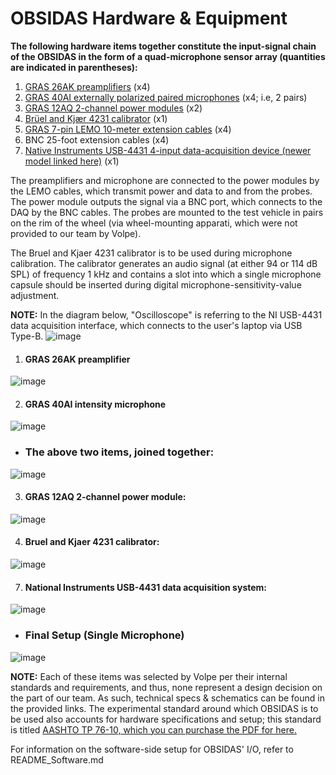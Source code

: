 # OBSIDAS Hardware & Equipment
**The following hardware items together constitute the input-signal chain of the OBSIDAS in the form of a quad-microphone sensor array (quantities are indicated in parentheses):**

  1. [GRAS 26AK preamplifiers](https://www.grasacoustics.com/products/preamplifiers-for-microphone-cartridge/traditional-power-supply-lemo/product/210-26ak) (x4)
  2. [GRAS 40AI externally polarized paired microphones](https://www.grasacoustics.com/products/special-microphone/intensity-microphones/product/170-40ai) (x4; i.e, 2 pairs)
  3. [GRAS 12AQ 2-channel power modules](https://www.grasacoustics.com/products/product/228-12AQ) (x2)
  4. [Brüel and Kjær 4231 calibrator](https://www.bksv.com/en/transducers/acoustic/calibrators/sound-calibrator-4231?utm_source=google&utm_medium=cpc&utm_campaign=mc_us_brand&utm_term=b%26k%20type%204231&utm_campaign=Brand_B%26K_Generic_BMM&utm_source=adwords&utm_medium=ppc&hsa_acc=2399425841&hsa_cam=1599237722&hsa_grp=67083438439&hsa_ad=462807088545&hsa_src=g&hsa_tgt=kwd-386688049581&hsa_kw=b%26k%20type%204231&hsa_mt=b&hsa_net=adwords&hsa_ver=3&gad_source=1&gclid=CjwKCAjwoa2xBhACEiwA1sb1BM8JlCWUKW5Xb9Jxmr4JGAevUaYF0Z1SKAXfOu81x8kjVfoWjZyZGhoCkW4QAvD_BwE) (x1)
  5. [GRAS 7-pin LEMO 10-meter extension cables](https://www.grasacoustics.com/products/cables/product/399-aa0009-preamplifier-extension-cables-with-7-pin-lemo-to-7-pin-lemo) (x4)
  6. BNC 25-foot extension cables (x4) 
  7. [Native Instruments USB-4431 4-input data-acquisition device (newer model linked here)](https://www.ni.com/en-us/shop/model/usb-4431.html) (x1)

The preamplifiers and microphone are connected to the power modules by the LEMO cables, which transmit power and data to and from the probes. The power module outputs the signal via a BNC port, which connects to the DAQ by the BNC cables. The probes are mounted to the test vehicle in pairs on the rim of the wheel (via wheel-mounting apparati, which were not provided to our team by Volpe). 

The Bruel and Kjaer 4231 calibrator is to be used during microphone calibration. The calibrator generates an audio signal (at either 94 or 114 dB SPL) of frequency 1 kHz and contains a slot into which a single microphone capsule should be inserted during digital microphone-sensitivity-value adjustment.

**NOTE:** In the diagram below, "Oscilloscope" is referring to the NI USB-4431 data acquisition interface, which connects to the user's laptop via USB Type-B.
![image](https://github.com/MuhammedAbdalla/OBSIDAS-LabVIEW/assets/115284776/025fa017-594b-4e16-8c4f-9ecb8256bb0e)

  1. #### GRAS 26AK preamplifier
![image](https://github.com/MuhammedAbdalla/OBSIDAS-LabVIEW/assets/54071115/ee4b3dec-1cc8-4318-9407-29c14ce63ae1)

  2. #### GRAS 40AI intensity microphone
![image](https://github.com/MuhammedAbdalla/OBSIDAS-LabVIEW/assets/54071115/368517da-7856-480d-bdaf-6a1b00a75a53)

  * ### The above two items, joined together:
![image](https://github.com/MuhammedAbdalla/OBSIDAS-LabVIEW/assets/54071115/b8849c2e-7e41-4289-b732-f8a5562c8005)

  3. #### GRAS 12AQ 2-channel power module:
![image](https://github.com/MuhammedAbdalla/OBSIDAS-LabVIEW/assets/54071115/89d00c3b-7947-4e31-94bb-f01c92c68e20)

  4. #### Bruel and Kjaer 4231 calibrator:
![image](https://github.com/MuhammedAbdalla/OBSIDAS-LabVIEW/assets/54071115/0f3d471c-0500-45f8-8bab-ae84772daecd)

  7. #### National Instruments USB-4431 data acquisition system:
![image](https://github.com/MuhammedAbdalla/OBSIDAS-LabVIEW/assets/54071115/76103bc6-17d7-4f5e-b5e6-2a7c1d707967)

  * ### Final Setup (Single Microphone)
![image](https://github.com/MuhammedAbdalla/OBSIDAS-LabVIEW/assets/54071115/50418e56-3cb6-4692-b192-22c44fce52ce)

**NOTE:** Each of these items was selected by Volpe per their internal standards and requirements, and thus, none represent a design decision on the part of our team. As such, technical specs & schematics can be found in the provided links. 
The experimental standard around which OBSIDAS is to be used also accounts for hardware specifications and setup; this standard is titled [AASHTO TP 76-10, which you can purchase the PDF for here.](https://www.engineerdocuments.com/standards/AASHTO-TP-76-10/)

For information on the software-side setup for OBSIDAS' I/O, refer to README_Software.md
